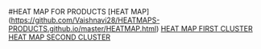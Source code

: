 #HEAT MAP FOR PRODUCTS
[HEAT MAP] (https://github.com/Vaishnavi28/HEATMAPS-PRODUCTS.github.io/master/HEATMAP.html)
[HEAT MAP FIRST CLUSTER](https://raw.githubusercontent.com/Vaishnavi28/HEATMAPS-PRODUCTS.github.io/master/HEATMAP_FIRST_CLUSTER_PRODUCT.html)
[HEAT MAP SECOND CLUSTER](https://github.com/Vaishnavi28/HEATMAPS-PRODUCTS.github.io/blob/master/HEATMAP_SECOND_CLUSTER_PRODUCT.html)



